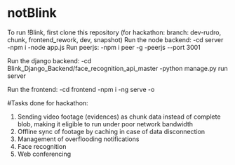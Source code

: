 # notBlink

To run !Blink, first clone this repository (for hackathon: branch: dev-rudro, chunk, frontend_rework, dev, snapshot)
Run the node backend:
-cd server <br>
-npm i
-node app.js
Run peerjs:
-npm i peer -g
-peerjs --port 3001

Run the django backend:
-cd Blink_Django_Backend/face_recognition_api_master
-python manage.py run server

Run the frontend:
-cd frontend
-npm i
-ng serve -o

#Tasks done for hackathon:
1. Sending video footage (evidences) as chunk data instead of complete blob, making it eligible to run under poor network bandwidth
2. Offline sync of footage by caching in case of data disconnection
3. Management of overflooding notifications
4. Face recognition
5. Web conferencing

